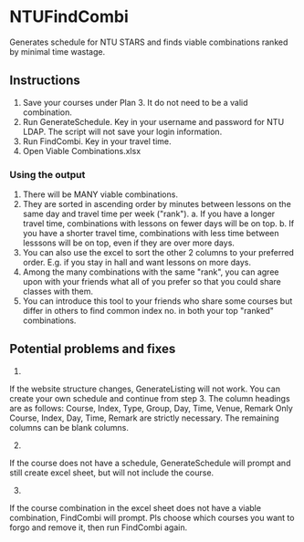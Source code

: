 # NTUFindCombi
Generates schedule for NTU STARS and finds viable combinations ranked by minimal time wastage.

## Instructions
1. Save your courses under Plan 3. It do not need to be a valid combination.
2. Run GenerateSchedule. Key in your username and password for NTU LDAP. The script will not save your login information.
3. Run FindCombi. Key in your travel time.
4. Open Viable Combinations.xlsx

### Using the output
1. There will be MANY viable combinations.
2. They are sorted in ascending order by minutes between lessons on the same day and travel time per week ("rank").
	a. If you have a longer travel time, combinations with lessons on fewer days will be on top.
	b. If you have a shorter travel time, combinations with less time between lesssons will be on top, even if they are over more days.
3. You can also use the excel to sort the other 2 columns to your preferred order. E.g. if you stay in hall and want lessons on more days.
4. Among the many combinations with the same "rank", you can agree upon with your friends what all of you prefer so that you could share classes with them.
5. You can introduce this tool to your friends who share some courses but differ in others to find common index no. in both your top "ranked" combinations.

## Potential problems and fixes
1.
If the website structure changes, GenerateListing will not work. You can create your own schedule and continue from step 3.
The column headings are as follows: Course, Index, Type, Group, Day, Time, Venue, Remark
Only Course, Index, Day, Time, Remark are strictly necessary. The remaining columns can be blank columns.

2.
If the course does not have a schedule, GenerateSchedule will prompt and still create excel sheet, but will not include the course.

3.
If the course combination in the excel sheet does not have a viable combination, FindCombi will prompt.
Pls choose which courses you want to forgo and remove it, then run FindCombi again.

